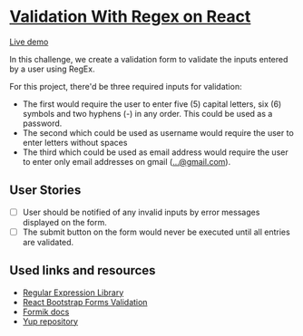 # [Validation With Regex on React](https://github.com/florinpop17/app-ideas/blob/master/Projects/1-Beginner/Javascript-Validation-With-Regex.md)

[Live demo](https://skcorpion.github.io/react-ts-validation-form/)

In this challenge, we create a validation form to validate the inputs entered by a user using RegEx.

For this project, there'd be three required inputs for validation:
- The first would require the user to enter five (5) capital letters, six (6) symbols and two hyphens (-) in any order. This could be used as a password.
- The second which could be used as username would require the user to enter letters without spaces
- The third which could be used as email address would require the user to enter only email addresses on gmail (...@gmail.com).

## User Stories

-   [ ] User should be notified of any invalid inputs by error messages displayed on the form.
-   [ ] The submit button on the form would never be executed until all entries are validated.

## Used links and resources

- [Regular Expression Library](https://regexr.com/)
- [React Bootstrap Forms Validation](https://react-bootstrap.github.io/forms/validation/)
- [Formik docs](https://formik.org/docs/overview)
- [Yup repository](https://github.com/jquense/yup)